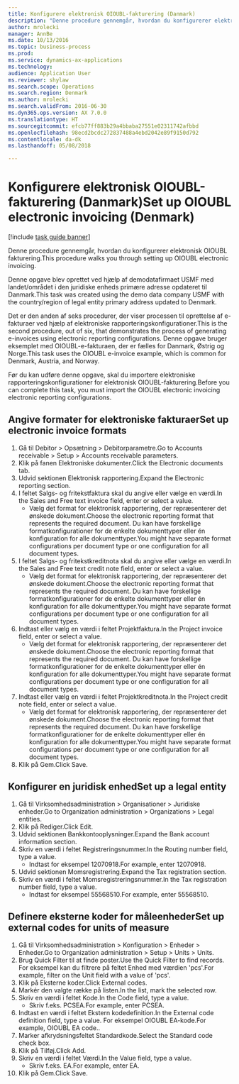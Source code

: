 ```yaml
--- 
title: Konfigurere elektronisk OIOUBL-fakturering (Danmark)
description: "Denne procedure gennemgår, hvordan du konfigurerer elektronisk OIOUBL fakturering."
author: mrolecki
manager: AnnBe
ms.date: 10/13/2016
ms.topic: business-process
ms.prod: 
ms.service: dynamics-ax-applications
ms.technology: 
audience: Application User
ms.reviewer: shylaw
ms.search.scope: Operations
ms.search.region: Denmark
ms.author: mrolecki
ms.search.validFrom: 2016-06-30
ms.dyn365.ops.version: AX 7.0.0
ms.translationtype: HT
ms.sourcegitcommit: efcb77ff883b29a4bbaba27551e02311742afbbd
ms.openlocfilehash: 98ecd2bcdc272837488a4ebd2042e89f9150d792
ms.contentlocale: da-dk
ms.lasthandoff: 05/08/2018

---
```

# <a name="set-up-oioubl-electronic-invoicing-denmark"></a><span data-ttu-id="3f46c-103">Konfigurere elektronisk OIOUBL-fakturering (Danmark)</span><span class="sxs-lookup"><span data-stu-id="3f46c-103">Set up OIOUBL electronic invoicing (Denmark)</span></span>

[!include [task guide banner](../../includes/task-guide-banner.md)]

<span data-ttu-id="3f46c-104">Denne procedure gennemgår, hvordan du konfigurerer elektronisk OIOUBL fakturering.</span><span class="sxs-lookup"><span data-stu-id="3f46c-104">This procedure walks you through setting up OIOUBL electronic invoicing.</span></span> 



<span data-ttu-id="3f46c-105">Denne opgave blev oprettet ved hjælp af demodatafirmaet USMF med landet/området i den juridiske enheds primære adresse opdateret til Danmark.</span><span class="sxs-lookup"><span data-stu-id="3f46c-105">This task was created using the demo data company USMF with the country/region of legal entity primary address updated to Denmark.</span></span>



<span data-ttu-id="3f46c-106">Det er den anden af seks procedurer, der viser processen til oprettelse af e-fakturaer ved hjælp af elektroniske rapporteringskonfigurationer.</span><span class="sxs-lookup"><span data-stu-id="3f46c-106">This is the second procedure, out of six, that demonstrates the process of generating e-invoices using electronic reporting configurations.</span></span> <span data-ttu-id="3f46c-107">Denne opgave bruger eksemplet med OIOUBL-e-fakturaen, der er fælles for Danmark, Østrig og Norge.</span><span class="sxs-lookup"><span data-stu-id="3f46c-107">This task uses the OIOUBL e-invoice example, which is common for Denmark, Austria, and Norway.</span></span>

<span data-ttu-id="3f46c-108">Før du kan udføre denne opgave, skal du importere elektroniske rapporteringskonfigurationer for elektronisk OIOUBL-fakturering.</span><span class="sxs-lookup"><span data-stu-id="3f46c-108">Before you can complete this task, you must import the OIOUBL electronic invoicing electronic reporting configurations.</span></span>


## <a name="set-up-electronic-invoice-formats"></a><span data-ttu-id="3f46c-109">Angive formater for elektroniske fakturaer</span><span class="sxs-lookup"><span data-stu-id="3f46c-109">Set up electronic invoice formats</span></span>
1. <span data-ttu-id="3f46c-110">Gå til Debitor > Opsætning > Debitorparametre.</span><span class="sxs-lookup"><span data-stu-id="3f46c-110">Go to Accounts receivable > Setup > Accounts receivable parameters.</span></span>
2. <span data-ttu-id="3f46c-111">Klik på fanen Elektroniske dokumenter.</span><span class="sxs-lookup"><span data-stu-id="3f46c-111">Click the Electronic documents tab.</span></span>
3. <span data-ttu-id="3f46c-112">Udvid sektionen Elektronisk rapportering.</span><span class="sxs-lookup"><span data-stu-id="3f46c-112">Expand the Electronic reporting section.</span></span>
4. <span data-ttu-id="3f46c-113">I feltet Salgs- og fritekstfaktura skal du angive eller vælge en værdi.</span><span class="sxs-lookup"><span data-stu-id="3f46c-113">In the Sales and Free text invoice field, enter or select a value.</span></span>
    * <span data-ttu-id="3f46c-114">Vælg det format for elektronisk rapportering, der repræsenterer det ønskede dokument.</span><span class="sxs-lookup"><span data-stu-id="3f46c-114">Choose the electronic reporting format that represents the required document.</span></span> <span data-ttu-id="3f46c-115">Du kan have forskellige formatkonfigurationer for de enkelte dokumenttyper eller én konfiguration for alle dokumenttyper.</span><span class="sxs-lookup"><span data-stu-id="3f46c-115">You might have separate format configurations per document type or one configuration for all document types.</span></span>  
5. <span data-ttu-id="3f46c-116">I feltet Salgs- og fritekstkreditnota skal du angive eller vælge en værdi.</span><span class="sxs-lookup"><span data-stu-id="3f46c-116">In the Sales and Free text credit note field, enter or select a value.</span></span>
    * <span data-ttu-id="3f46c-117">Vælg det format for elektronisk rapportering, der repræsenterer det ønskede dokument.</span><span class="sxs-lookup"><span data-stu-id="3f46c-117">Choose the electronic reporting format that represents the required document.</span></span> <span data-ttu-id="3f46c-118">Du kan have forskellige formatkonfigurationer for de enkelte dokumenttyper eller én konfiguration for alle dokumenttyper.</span><span class="sxs-lookup"><span data-stu-id="3f46c-118">You might have separate format configurations per document type or one configuration for all document types.</span></span>  
6. <span data-ttu-id="3f46c-119">Indtast eller vælg en værdi i feltet Projektfaktura.</span><span class="sxs-lookup"><span data-stu-id="3f46c-119">In the Project invoice field, enter or select a value.</span></span>
    * <span data-ttu-id="3f46c-120">Vælg det format for elektronisk rapportering, der repræsenterer det ønskede dokument.</span><span class="sxs-lookup"><span data-stu-id="3f46c-120">Choose the electronic reporting format that represents the required document.</span></span> <span data-ttu-id="3f46c-121">Du kan have forskellige formatkonfigurationer for de enkelte dokumenttyper eller én konfiguration for alle dokumenttyper.</span><span class="sxs-lookup"><span data-stu-id="3f46c-121">You might have separate format configurations per document type or one configuration for all document types.</span></span>  
7. <span data-ttu-id="3f46c-122">Indtast eller vælg en værdi i feltet Projektkreditnota.</span><span class="sxs-lookup"><span data-stu-id="3f46c-122">In the Project credit note field, enter or select a value.</span></span>
    * <span data-ttu-id="3f46c-123">Vælg det format for elektronisk rapportering, der repræsenterer det ønskede dokument.</span><span class="sxs-lookup"><span data-stu-id="3f46c-123">Choose the electronic reporting format that represents the required document.</span></span> <span data-ttu-id="3f46c-124">Du kan have forskellige formatkonfigurationer for de enkelte dokumenttyper eller én konfiguration for alle dokumenttyper.</span><span class="sxs-lookup"><span data-stu-id="3f46c-124">You might have separate format configurations per document type or one configuration for all document types.</span></span>  
8. <span data-ttu-id="3f46c-125">Klik på Gem.</span><span class="sxs-lookup"><span data-stu-id="3f46c-125">Click Save.</span></span>

## <a name="set-up-a-legal-entity"></a><span data-ttu-id="3f46c-126">Konfigurer en juridisk enhed</span><span class="sxs-lookup"><span data-stu-id="3f46c-126">Set up a legal entity</span></span>
1. <span data-ttu-id="3f46c-127">Gå til Virksomhedsadministration > Organisationer > Juridiske enheder.</span><span class="sxs-lookup"><span data-stu-id="3f46c-127">Go to Organization administration > Organizations > Legal entities.</span></span>
2. <span data-ttu-id="3f46c-128">Klik på Rediger.</span><span class="sxs-lookup"><span data-stu-id="3f46c-128">Click Edit.</span></span>
3. <span data-ttu-id="3f46c-129">Udvid sektionen Bankkontooplysninger.</span><span class="sxs-lookup"><span data-stu-id="3f46c-129">Expand the Bank account information section.</span></span>
4. <span data-ttu-id="3f46c-130">Skriv en værdi i feltet Registreringsnummer.</span><span class="sxs-lookup"><span data-stu-id="3f46c-130">In the Routing number field, type a value.</span></span>
    * <span data-ttu-id="3f46c-131">Indtast for eksempel 12070918.</span><span class="sxs-lookup"><span data-stu-id="3f46c-131">For example, enter 12070918.</span></span>  
5. <span data-ttu-id="3f46c-132">Udvid sektionen Momsregistrering.</span><span class="sxs-lookup"><span data-stu-id="3f46c-132">Expand the Tax registration section.</span></span>
6. <span data-ttu-id="3f46c-133">Skriv en værdi i feltet Momsregistreringsnummer.</span><span class="sxs-lookup"><span data-stu-id="3f46c-133">In the Tax registration number field, type a value.</span></span>
    * <span data-ttu-id="3f46c-134">Indtast for eksempel 55568510.</span><span class="sxs-lookup"><span data-stu-id="3f46c-134">For example, enter 55568510.</span></span>  

## <a name="set-up-external-codes-for-units-of-measure"></a><span data-ttu-id="3f46c-135">Definere eksterne koder for måleenheder</span><span class="sxs-lookup"><span data-stu-id="3f46c-135">Set up external codes for units of measure</span></span>
1. <span data-ttu-id="3f46c-136">Gå til Virksomhedsadministration > Konfiguration > Enheder > Enheder.</span><span class="sxs-lookup"><span data-stu-id="3f46c-136">Go to Organization administration > Setup > Units > Units.</span></span>
2. <span data-ttu-id="3f46c-137">Brug Quick Filter til at finde poster.</span><span class="sxs-lookup"><span data-stu-id="3f46c-137">Use the Quick Filter to find records.</span></span> <span data-ttu-id="3f46c-138">For eksempel kan du filtrere på feltet Enhed med værdien 'pcs'.</span><span class="sxs-lookup"><span data-stu-id="3f46c-138">For example, filter on the Unit field with a value of 'pcs'.</span></span>
3. <span data-ttu-id="3f46c-139">Klik på Eksterne koder.</span><span class="sxs-lookup"><span data-stu-id="3f46c-139">Click External codes.</span></span>
4. <span data-ttu-id="3f46c-140">Markér den valgte række på listen.</span><span class="sxs-lookup"><span data-stu-id="3f46c-140">In the list, mark the selected row.</span></span>
5. <span data-ttu-id="3f46c-141">Skriv en værdi i feltet Kode.</span><span class="sxs-lookup"><span data-stu-id="3f46c-141">In the Code field, type a value.</span></span>
    * <span data-ttu-id="3f46c-142">Skriv f.eks. PCSEA.</span><span class="sxs-lookup"><span data-stu-id="3f46c-142">For example, enter PCSEA.</span></span>  
6. <span data-ttu-id="3f46c-143">Indtast en værdi i feltet Ekstern kodedefinition.</span><span class="sxs-lookup"><span data-stu-id="3f46c-143">In the External code definition field, type a value.</span></span> <span data-ttu-id="3f46c-144">For eksempel OIOUBL EA-kode.</span><span class="sxs-lookup"><span data-stu-id="3f46c-144">For example, OIOUBL EA code..</span></span>
7. <span data-ttu-id="3f46c-145">Marker afkrydsningsfeltet Standardkode.</span><span class="sxs-lookup"><span data-stu-id="3f46c-145">Select the Standard code check box.</span></span>
8. <span data-ttu-id="3f46c-146">Klik på Tilføj.</span><span class="sxs-lookup"><span data-stu-id="3f46c-146">Click Add.</span></span>
9. <span data-ttu-id="3f46c-147">Skriv en værdi i feltet Værdi.</span><span class="sxs-lookup"><span data-stu-id="3f46c-147">In the Value field, type a value.</span></span>
    * <span data-ttu-id="3f46c-148">Skriv f.eks. EA.</span><span class="sxs-lookup"><span data-stu-id="3f46c-148">For example, enter EA.</span></span>  
10. <span data-ttu-id="3f46c-149">Klik på Gem.</span><span class="sxs-lookup"><span data-stu-id="3f46c-149">Click Save.</span></span>


